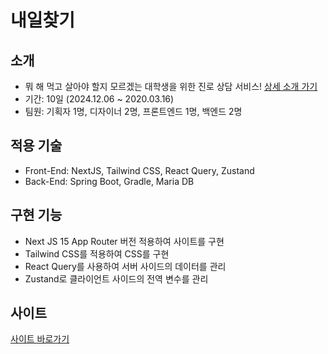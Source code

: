 # 내일찾기

## 소개

- 뭐 해 먹고 살아야 할지 모르겠는 대학생을 위한 진로 상담 서비스! [상세 소개 가기](https://yummy-tea-744.notion.site/157e785258708099a809c4c7abf64a3a?pvs=74)
- 기간: 10일 (2024.12.06 ~ 2020.03.16)
- 팀원: 기획자 1명, 디자이너 2명, 프론트엔드 1명, 백엔드 2명

## 적용 기술

- Front-End: NextJS, Tailwind CSS, React Query, Zustand
- Back-End: Spring Boot, Gradle, Maria DB

## 구현 기능

- Next JS 15 App Router 버전 적용하여 사이트를 구현
- Tailwind CSS를 적용하여 CSS를 구현
- React Query를 사용하여 서버 사이드의 데이터를 관리
- Zustand로 클라이언트 사이드의 전역 변수를 관리

## 사이트

[사이트 바로가기](https://find-your-day.duckdns.org)

